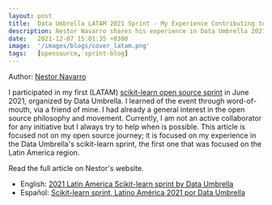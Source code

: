 ```yaml
---
layout: post
title:  Data Umbrella LATAM 2021 Sprint - My Experience Contributing to Open Source
description: Nestor Navarro shares his experience in Data Umbrella 2021 Latin America scikit-learn sprint.
date:   2021-12-07 15:01:35 +0300
image:  '/images/blogs/cover_latam.png'
tags:   [opensource, sprint-blog]
---
```


Author:  [Nestor Navarro](https://www.linkedin.com/in/nestornav/)

I participated in my first (LATAM) [scikit-learn open source sprint](https://latam2021.dataumbrella.org) in June 2021, organized by Data Umbrella.
I learned of the event through word-of-mouth, via a friend of mine. I had already a general interest in the open source philosophy and movement. Currently, I am not an active collaborator for any initiative but I always try to help when is possible. 
This article is focused not on my open source journey; it is focused on my experience in the Data Umbrella's scikit-learn sprint, the first one that was focused on the Latin America region.

Read the  full article on Nestor's website.
- English: [2021 Latin America Scikit-learn sprint by Data Umbrella](https://nestornav.com.ar/articles/2021/12/06/du-sklearn-sprint/)
- Español: [Scikit-learn sprint, Latino América 2021 por Data Umbrella](https://nestornav.com.ar/du-sklearn-sprint-sp.html)

